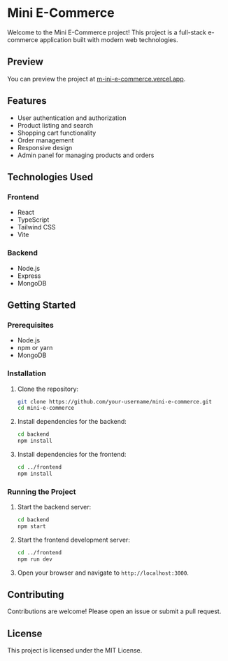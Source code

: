 # Mini E-Commerce 

Welcome to the Mini E-Commerce project! This project is a full-stack e-commerce application built with modern web technologies.

## Preview

You can preview the project at [m-ini-e-commerce.vercel.app](https://m-ini-e-commerce.vercel.app).

## Features

- User authentication and authorization
- Product listing and search
- Shopping cart functionality
- Order management
- Responsive design
- Admin panel for managing products and orders

## Technologies Used

### Frontend

- React
- TypeScript
- Tailwind CSS
- Vite

### Backend

- Node.js
- Express
- MongoDB



## Getting Started

### Prerequisites

- Node.js
- npm or yarn
- MongoDB

### Installation

1. Clone the repository:

    ```sh
    git clone https://github.com/your-username/mini-e-commerce.git
    cd mini-e-commerce
    ```

2. Install dependencies for the backend:

    ```sh
    cd backend
    npm install
    ```

3. Install dependencies for the frontend:

    ```sh
    cd ../frontend
    npm install
    ```

### Running the Project

1. Start the backend server:

    ```sh
    cd backend
    npm start
    ```

2. Start the frontend development server:

    ```sh
    cd ../frontend
    npm run dev
    ```

3. Open your browser and navigate to `http://localhost:3000`.

## Contributing

Contributions are welcome! Please open an issue or submit a pull request.

## License

This project is licensed under the MIT License.
